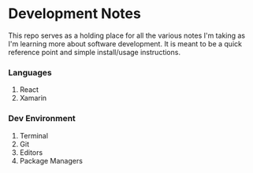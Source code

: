 # Development Notes

This repo serves as a holding place for all the various notes I'm taking as I'm learning more about software development. It is meant to be a quick reference point and simple install/usage instructions. 

### Languages 

1. React
2. Xamarin

### Dev Environment

1. Terminal
2. Git
3. Editors
4. Package Managers